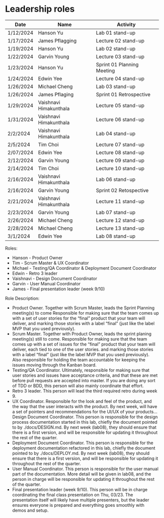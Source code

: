 # Leadership roles

| Date      | Name              | Activity                                               |
|-----------|-------------------|--------------------------------------------------------|
| 1/12/2024 | Hanson Yu         | Lab 01 stand-up                           |
| 1/17/2024 | James Pflagging   | Lecture 02 stand-up                       |
| 1/19/2024 | Hanson Yu         | Lab 02 stand-up                           |
| 1/22/2024 | Garvin Young      | Lecture 03 stand-up                       |
| 1/23/2024 | Hanson Yu         | Sprint 01 Planning Meeting                | 
| 1/24/2024 | Edwin Yee         | Lecture 04 stand-up                       |
| 1/26/2024 | Michael Cheng     | Lab 03 stand-up                           |
| 1/26/2024 | James Pflaging    | Sprint 01 Retrospective                   |
| 1/29/2024 | Vaishnavi Himakunthala | Lecture 05 stand-up                  |
| 1/31/2024 | Vaishnavi Himakunthala | Lecture 06 stand-up                  |
| 2/2/2024  | Vaishnavi Himakunthala | Lab 04 stand-up                      |
| 2/5/2024  | Tim Choi          | Lecture 07 stand-up                       |
| 2/07/2024 | Edwin Yee         | Lecture 08 stand-up                       |
| 2/12/2024 | Garvin Young      | Lecture 09 stand-up                       |
| 2/14/2024 | Tim Choi          | Lecture 10 stand-up                       |
| 2/16/2024 | Vaishnavi Himakunthala | Lab 06 stand-up                      |
| 2/16/2024 | Garvin Young      | Sprint 02 Retospective                    |
| 2/21/2024 | Vaishnavi Himakunthala | Lecture 11 stand-up                  |
| 2/23/2024 | Garvin Young      | Lab 07 stand-up                           |
| 2/26/2024 | Michael Cheng     | Lecture 12 stand-up                       |
| 2/28/2024 | Michael Cheng     | Lecture 13 stand-up                       |
| 3/1/2024  | Edwin Yee         | Lab 08 stand-up                           |


Roles:
- Hanson - Product Owner
- Tim - Scrum Master & UX Coordinator
- Michael - Testing/QA Coordinator & Deployment Document Coordinator
- Edwin - Retro 3 leader
- Vaishnavi - Design Document Coordinator
- Garvin - User Manual Coordinator
- James - Final presentation leader (week 9/10)

Role Description:
- Product Owner. Together with Scrum Master, leads the Sprint Planning meeting(s) to come Responsible for making sure that the team comes up with a set of user stories for the “final” product that your team will deliver, and marking those stories with a label “final” (just like the label MVP that you used previously).
- Scrum Master. Together with Product Owner, leads the sprint planing meeting(s) still to come. Responsible for making sure that the team comes up with a set of issues for the “final” product that your team will deliver, each tied to one of the user stories. and marking those stories with a label “final” (just like the label MVP that you used previously). Also responsible for holding the team accountable for keeping the issues moving through the Kanban board.
- Testing/QA Coordinator. Ultimately, responsible for making sure that user stories and issues have acceptance criteria, and that these are met before pull requests are accepted into master. If you are doing any sort of TDD or BDD, this person will also mainly coordinate that effort.
- Retro 3 leader. This person will lead the third required retro during week 9.
- UX Coordinator. Responsible for the look and feel of the product, and the way that the user interacts with the product. By next week, will have a set of pointers and recommendations for the UI/UX of your products…
Design Document Coordinator. This person is responsible for the design process documentation started in this lab, chiefly the document pointed to by ./docs/DESIGN.md. By next week (lab08), they should ensure that there is a first version, and will be responsible for updating it throughout the rest of the quarter.
- Deployment Document Coordinator. This person is responsible for the deployment documentation refactored in this lab, chiefly the document pointed to by ./docs/DEPLOY.md. By next week (lab08), they should ensure that there is a first version, and will be responsible for updating it throughout the rest of the quarter.
- User Manual Coordinator. This person is responsible for the user manual part of the documentation. More detail will be given in lab08, and the person in charge will be responsible for updating it throughout the rest of the quarter.
- Final presentation leader (week 9/10). This person will be in charge coordinating the final class presentation on Thu, 03/23. The presentation itself will likely have multiple presenters, but the leader ensures everyone is prepared and everything goes smoothly with demos and setup.
